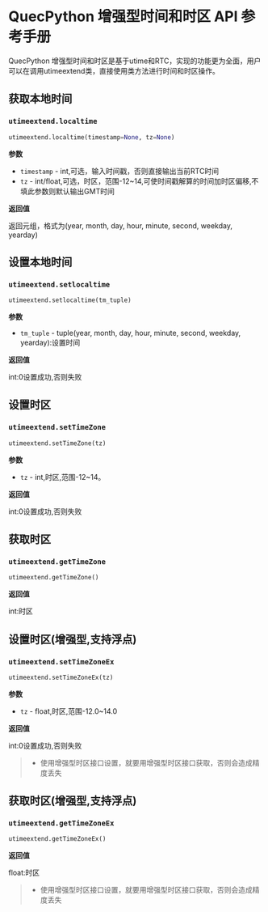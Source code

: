 # QuecPython 增强型时间和时区 API 参考手册

QuecPython 增强型时间和时区是基于utime和RTC，实现的功能更为全面，用户可以在调用utimeextend类，直接使用类方法进行时间和时区操作。


## 获取本地时间

### `utimeextend.localtime`

```python
utimeextend.localtime(timestamp=None, tz=None)
```

**参数**

- `timestamp` - int,可选，输入时间戳，否则直接输出当前RTC时间
- `tz` - int/float,可选，时区，范围-12~14,可使时间戳解算的时间加时区偏移,不填此参数则默认输出GMT时间

**返回值**

返回元组，格式为(year, month, day, hour, minute, second, weekday, yearday)


## 设置本地时间

### `utimeextend.setlocaltime`

```python
utimeextend.setlocaltime(tm_tuple)
```

**参数**

- `tm_tuple` - tuple(year, month, day, hour, minute, second, weekday, yearday):设置时间

**返回值**

int:0设置成功,否则失败


## 设置时区

### `utimeextend.setTimeZone`

```python
utimeextend.setTimeZone(tz)
```

**参数**

- `tz` - int,时区,范围-12~14。

**返回值**

int:0设置成功,否则失败


## 获取时区

### `utimeextend.getTimeZone`

```python
utimeextend.getTimeZone()
```

**返回值**

int:时区


## 设置时区(增强型,支持浮点)

### `utimeextend.setTimeZoneEx`

```python
utimeextend.setTimeZoneEx(tz)
```
**参数**

- `tz` - float,时区,范围-12.0~14.0

**返回值**

int:0设置成功,否则失败

> - 使用增强型时区接口设置，就要用增强型时区接口获取，否则会造成精度丢失

## 获取时区(增强型,支持浮点)

### `utimeextend.getTimeZoneEx`

```python
utimeextend.getTimeZoneEx()
```
**返回值**

float:时区

> - 使用增强型时区接口设置，就要用增强型时区接口获取，否则会造成精度丢失

